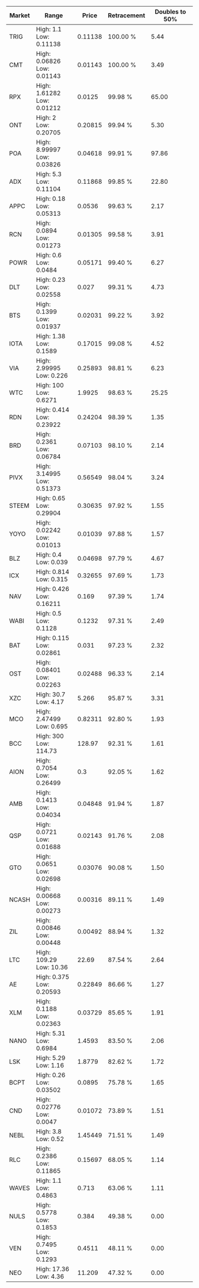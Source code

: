 | Market | Range | Price| Retracement | Doubles to 50% |
| --- | --- | --- | --- | --- |
| TRIG | High: 1.1<br />Low: 0.11138 | 0.11138 | 100.00 % | 5.44 |
| CMT | High: 0.06826<br />Low: 0.01143 | 0.01143 | 100.00 % | 3.49 |
| RPX | High: 1.61282<br />Low: 0.01212 | 0.0125 | 99.98 % | 65.00 |
| ONT | High: 2<br />Low: 0.20705 | 0.20815 | 99.94 % | 5.30 |
| POA | High: 8.99997<br />Low: 0.03826 | 0.04618 | 99.91 % | 97.86 |
| ADX | High: 5.3<br />Low: 0.11104 | 0.11868 | 99.85 % | 22.80 |
| APPC | High: 0.18<br />Low: 0.05313 | 0.0536 | 99.63 % | 2.17 |
| RCN | High: 0.0894<br />Low: 0.01273 | 0.01305 | 99.58 % | 3.91 |
| POWR | High: 0.6<br />Low: 0.0484 | 0.05171 | 99.40 % | 6.27 |
| DLT | High: 0.23<br />Low: 0.02558 | 0.027 | 99.31 % | 4.73 |
| BTS | High: 0.1399<br />Low: 0.01937 | 0.02031 | 99.22 % | 3.92 |
| IOTA | High: 1.38<br />Low: 0.1589 | 0.17015 | 99.08 % | 4.52 |
| VIA | High: 2.99995<br />Low: 0.226 | 0.25893 | 98.81 % | 6.23 |
| WTC | High: 100<br />Low: 0.6271 | 1.9925 | 98.63 % | 25.25 |
| RDN | High: 0.414<br />Low: 0.23922 | 0.24204 | 98.39 % | 1.35 |
| BRD | High: 0.2361<br />Low: 0.06784 | 0.07103 | 98.10 % | 2.14 |
| PIVX | High: 3.14995<br />Low: 0.51373 | 0.56549 | 98.04 % | 3.24 |
| STEEM | High: 0.65<br />Low: 0.29904 | 0.30635 | 97.92 % | 1.55 |
| YOYO | High: 0.02242<br />Low: 0.01013 | 0.01039 | 97.88 % | 1.57 |
| BLZ | High: 0.4<br />Low: 0.039 | 0.04698 | 97.79 % | 4.67 |
| ICX | High: 0.814<br />Low: 0.315 | 0.32655 | 97.69 % | 1.73 |
| NAV | High: 0.426<br />Low: 0.16211 | 0.169 | 97.39 % | 1.74 |
| WABI | High: 0.5<br />Low: 0.1128 | 0.1232 | 97.31 % | 2.49 |
| BAT | High: 0.115<br />Low: 0.02861 | 0.031 | 97.23 % | 2.32 |
| OST | High: 0.08401<br />Low: 0.02263 | 0.02488 | 96.33 % | 2.14 |
| XZC | High: 30.7<br />Low: 4.17 | 5.266 | 95.87 % | 3.31 |
| MCO | High: 2.47499<br />Low: 0.695 | 0.82311 | 92.80 % | 1.93 |
| BCC | High: 300<br />Low: 114.73 | 128.97 | 92.31 % | 1.61 |
| AION | High: 0.7054<br />Low: 0.26499 | 0.3 | 92.05 % | 1.62 |
| AMB | High: 0.1413<br />Low: 0.04034 | 0.04848 | 91.94 % | 1.87 |
| QSP | High: 0.0721<br />Low: 0.01688 | 0.02143 | 91.76 % | 2.08 |
| GTO | High: 0.0651<br />Low: 0.02698 | 0.03076 | 90.08 % | 1.50 |
| NCASH | High: 0.00668<br />Low: 0.00273 | 0.00316 | 89.11 % | 1.49 |
| ZIL | High: 0.00846<br />Low: 0.00448 | 0.00492 | 88.94 % | 1.32 |
| LTC | High: 109.29<br />Low: 10.36 | 22.69 | 87.54 % | 2.64 |
| AE | High: 0.375<br />Low: 0.20593 | 0.22849 | 86.66 % | 1.27 |
| XLM | High: 0.1188<br />Low: 0.02363 | 0.03729 | 85.65 % | 1.91 |
| NANO | High: 5.31<br />Low: 0.6984 | 1.4593 | 83.50 % | 2.06 |
| LSK | High: 5.29<br />Low: 1.16 | 1.8779 | 82.62 % | 1.72 |
| BCPT | High: 0.26<br />Low: 0.03502 | 0.0895 | 75.78 % | 1.65 |
| CND | High: 0.02776<br />Low: 0.0047 | 0.01072 | 73.89 % | 1.51 |
| NEBL | High: 3.8<br />Low: 0.52 | 1.45449 | 71.51 % | 1.49 |
| RLC | High: 0.2386<br />Low: 0.11865 | 0.15697 | 68.05 % | 1.14 |
| WAVES | High: 1.1<br />Low: 0.4863 | 0.713 | 63.06 % | 1.11 |
| NULS | High: 0.5778<br />Low: 0.1853 | 0.384 | 49.38 % | 0.00 |
| VEN | High: 0.7495<br />Low: 0.1293 | 0.4511 | 48.11 % | 0.00 |
| NEO | High: 17.36<br />Low: 4.36 | 11.209 | 47.32 % | 0.00 |
